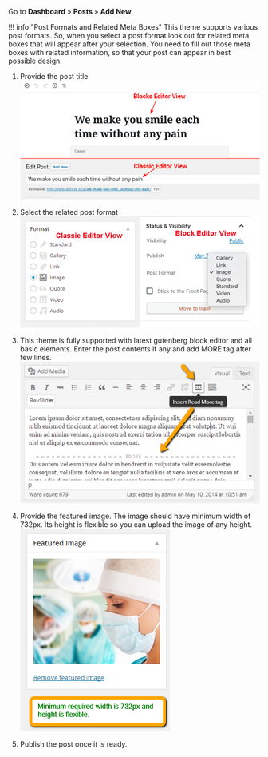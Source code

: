 Go to **Dashboard** &raquo; **Posts** &raquo; **Add New**

!!! info "Post Formats and Related Meta Boxes"
    This theme supports various post formats. So, when you select a post format look out for related meta boxes that will appear after your selection. You need to fill out those meta boxes with related information, so that your post can appear in best possible design.

1. Provide the post title
![Post Title](images/contents/post-title.png)

2. Select the related post format
![Post Format](images/contents/3.png)

3. This theme is fully supported with latest gutenberg block editor and all basic elements. Enter the post contents if any and add MORE tag after few lines.
![](images/contents/2.png)

4. Provide the featured image. The image should have minimum width of 732px. Its height is flexible so you can upload the image of any height.
![featured image](images/contents/1.png)

5. Publish the post once it is ready.